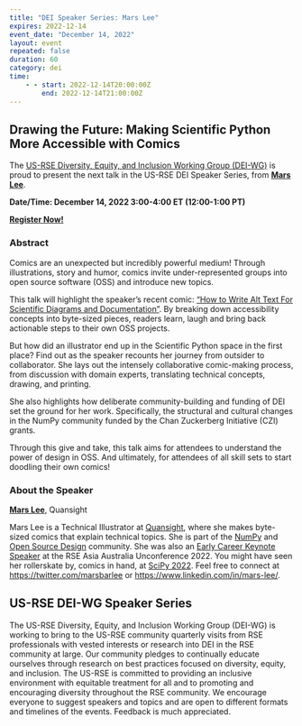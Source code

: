 ```yaml
---
title: "DEI Speaker Series: Mars Lee"
expires: 2022-12-14
event_date: "December 14, 2022"
layout: event
repeated: false
duration: 60
category: dei
time:
    - - start: 2022-12-14T20:00:00Z
        end: 2022-12-14T21:00:00Z
---
```


## Drawing the Future: Making Scientific Python More Accessible with Comics

The 
[US-RSE Diversity, Equity, and Inclusion Working Group (DEI-WG)](https://us-rse.org/wg/dei/) 
is proud to
present the next talk in the US-RSE DEI Speaker Series, from 
**[Mars Lee](https://www.linkedin.com/in/mars-lee/)**.

**Date/Time: December 14, 2022 3:00-4:00 ET (12:00-1:00 PT)**

**[Register Now!](https://emory.zoom.us/meeting/register/tJ0pfumqrTwtGt2Ye4pUjOHFpWd2_bTNzHJ2)**

### Abstract

Comics are an unexpected but incredibly powerful medium! Through illustrations, story and humor, comics invite under-represented groups into open source software (OSS) and introduce new topics.

This talk will highlight the speaker’s recent comic: 
[“How to Write Alt Text For Scientific Diagrams and Documentation”](https://heyzine.com/flip-book/f3c7f85cdc.html). 
By breaking down accessibility concepts into byte-sized pieces, 
readers learn, laugh and bring back actionable steps to their own OSS projects.

But how did an illustrator end up in the Scientific Python space in the first place? 
Find out as the speaker recounts her journey from outsider to collaborator. 
She lays out the intensely collaborative comic-making process, from discussion with domain experts, 
translating technical concepts, drawing, and printing.

She also highlights how deliberate community-building and funding of DEI set the ground for her work. 
Specifically, the structural and cultural changes in the NumPy community funded by the Chan Zuckerberg Initiative (CZI) grants.

Through this give and take, this talk aims for attendees to understand the power of design in OSS. 
And ultimately, for attendees of all skill sets to start doodling their own comics!

### About the Speaker

**[Mars Lee](https://www.linkedin.com/in/mars-lee/)**, Quansight

Mars Lee is a Technical Illustrator at [Quansight](https://quansight.com/),
where she makes byte-sized comics that explain technical topics. 
She is part of the [NumPy](https://numpy.org/) and [Open Source Design](https://opensourcedesign.net/) community. 
She was also an [Early Career Keynote Speaker](https://www.youtube.com/watch?v=EPHJhLgbK5w) 
at the RSE Asia Australia Unconference 2022. 
You might have seen her rollerskate by, comics in hand, at 
[SciPy 2022](https://youtu.be/yhwXDaaq09s?t=161). 
Feel free to connect at <https://twitter.com/marsbarlee> or <https://www.linkedin.com/in/mars-lee/>.

## US-RSE DEI-WG Speaker Series

The US-RSE Diversity, Equity, and Inclusion Working Group (DEI-WG) is working
to bring to the US-RSE community quarterly visits from RSE professionals with
vested interests or research into DEI in the RSE community at large. Our
community pledges to continually educate ourselves through research on best
practices focused on diversity, equity, and inclusion. The US-RSE is
committed to providing an inclusive environment with equitable treatment for
all and to promoting and encouraging diversity throughout the RSE community. We
encourage everyone to suggest speakers and topics and are open to different
formats and timelines of the events. Feedback is much appreciated.
